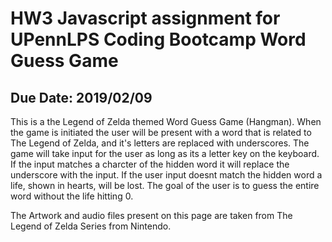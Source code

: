 # HW3 Javascript assignment for UPennLPS Coding Bootcamp Word Guess Game
## Due Date: 2019/02/09
This is a the Legend of Zelda themed Word Guess Game (Hangman).
When the game is initiated the user will be present with a word that is related to The Legend of Zelda, and it's letters are replaced with underscores.
The game will take input for the user as long as its a letter key on the keyboard. If the input matches a charcter of the hidden word it will replace the underscore with the input. If the user input doesnt match the hidden word a life, shown in hearts, will be lost. The goal of the user is to guess the entire word without the life hitting 0.

The Artwork and audio files present on this page are taken from The Legend of Zelda Series from Nintendo.

